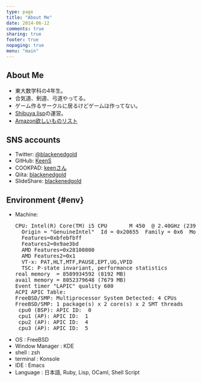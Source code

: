```yaml
---
type: page
title: "About Me"
date: 2014-06-12
comments: true
sharing: true
footer: true
nopaging: true
menu: "main"
---
```

## About Me

- 東大数学科の4年生。
- 合気道、剣道、弓道やってる。
- ゲーム作るサークルに居るけどゲームは作ってない。
- [Shibuya.lisp](http://shibuya.lisp-users.org/)の運営。
- [Amazon欲しいものリスト](http://www.amazon.co.jp/registry/wishlist/TA077537OIUP)

## SNS accounts
- Twitter: [@blackenedgold](http://twitter.com/blackenedgold)
- GitHub: [KeenS](https://github.com/KeenS)
- COOKPAD: [keenさん](http://cookpad.com/kitchen/3303629)
- Qiita: [blackenedgold](https://qiita.com/blackenedgold)
- SlideShare: [blackenedgold](http://www.slideshare.net/blackenedgold)

## Environment {#env}

- Machine:  
  <pre>
  CPU: Intel(R) Core(TM) i5 CPU       M 450  @ 2.40GHz (2394.47-MHz K8-class CPU)
    Origin = "GenuineIntel"  Id = 0x20655  Family = 0x6  Model = 0x25  Stepping = 5
    Features=0xbfebfbff<FPU,VME,DE,PSE,TSC,MSR,PAE,MCE,CX8,APIC,SEP,MTRR,PGE,MCA,CMOV,PAT,PSE36,CLFLUSH,DTS,ACPI,MMX,FXSR,SSE,SSE2,SS,HTT,TM,PBE>
    Features2=0x9ae3bd<SSE3,DTES64,MON,DS_CPL,VMX,EST,TM2,SSSE3,CX16,xTPR,PDCM,PCID,SSE4.1,SSE4.2,POPCNT>
    AMD Features=0x28100800<SYSCALL,NX,RDTSCP,LM>
    AMD Features2=0x1<LAHF>
    VT-x: PAT,HLT,MTF,PAUSE,EPT,UG,VPID
    TSC: P-state invariant, performance statistics
  real memory  = 8589934592 (8192 MB)
  avail memory = 8052379648 (7679 MB)
  Event timer "LAPIC" quality 600
  ACPI APIC Table: <TOSCPL TOSCPL00>
  FreeBSD/SMP: Multiprocessor System Detected: 4 CPUs
  FreeBSD/SMP: 1 package(s) x 2 core(s) x 2 SMT threads
   cpu0 (BSP): APIC ID:  0
   cpu1 (AP): APIC ID:  1
   cpu2 (AP): APIC ID:  4
   cpu3 (AP): APIC ID:  5
  </pre>
- OS : FreeBSD
- Window Manager : KDE
- shell : zsh
- terminal : Konsole
- IDE : Emacs
- Language : 日本語, Ruby, Lisp, OCaml, Shell Script
